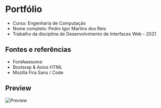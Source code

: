 # Portfólio

* Curso: Engenharia de Computação
* Nome completo: Pedro Igor Martins dos Reis
* Trabalho da disciplina de Desenvolvimento de Interfaces Web - 2021

## Fontes e referências
* FontAwesome
* Bootsrap & Axios HTML
* Mozilla Fira Sans / Code

## Preview
![Preview](https://github.com/pedroigorreis/Portfolio/blob/main/Imagens/completa-24.png?raw=true)
